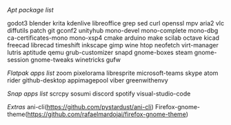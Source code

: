 *Apt package list*

godot3 blender krita kdenlive  libreoffice grep sed curl 
openssl mpv aria2 vlc diffutils patch git  gconf2 unityhub
mono-devel mono-complete mono-dbg ca-certificates-mono mono-xsp4
cmake arduino make scilab octave kicad freecad librecad 
timeshift inkscape gimp wine  htop neofetch  virt-manager 
lutris aptitude qemu grub-customizer snapd gnome-boxes steam 
gnome-session gnome-tweaks winetricks gufw 

*Flatpak apps list*
zoom pixelorama libresprite 
microsoft-teams skype 
atom rider github-desktop
appimagepool viber
greenwithenvy

*Snap apps list*
scrcpy sosumi 
discord spotify 
visual-studio-code

*Extras*
ani-cli(https://github.com/pystardust/ani-cli)
Firefox-gnome-theme(https://github.com/rafaelmardojai/firefox-gnome-theme)
